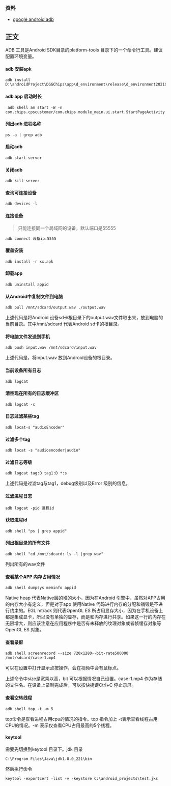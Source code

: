 ### 资料 
* [google android adb](https://developer.android.com/studio/command-line/adb)
## 正文

ADB 工具是Android SDK目录的platform-tools 目录下的一个命令行工具。建议配置环境变量。

#### adb 安装apk
````
adb install D:\androidProject\DGGChips\app\d_environment\release\d_environment2021061001.apk
````

#### adb app 启动时长 
````
 adb shell am start -W -n com.chips.cpscustomer/com.chips.module_main.ui.start.StartPageActivity
````

#### 列出adb 进程名称

````
ps -a | grep adb
````

#### 启动adb

````
adb start-server
````

#### 关闭adb

````
adb kill-server
````

#### 查询可连接设备

````
adb devices -l
````

#### 连接设备

> 只能连接同一个局域网的设备，默认端口是55555

````
adb connect 设备ip:5555
````

#### 覆盖安装

````
adb install -r xx.apk
````

#### 卸载app

````
adb uninstall appid
````

#### 从Android中复制文件到电脑

````
adb pull /mnt/sdcard/output.wav ./output.wav
````

上述代码是将Android 设备sd卡根目录下的output.wav文件取出来，放到电脑的当前目录。其中/mnt/sdcard 代表Android sd卡的根目录。

#### 将电脑文件发送到手机

````
adb push input.wav /mnt/sdcard/input.wav
````

上述代码是，将input.wav 放到Android设备的根目录。

#### 当前设备所有日志

````
adb logcat
````

#### 清空现在所有的日志缓冲区

````
adb logcat -c
````

#### 日志过滤某些tag

````
adb locat-s "audioEncoder"
````

#### 过滤多个tag

````
adb locat -s "audioencoder|audio"
````

#### 过滤日志等级

````
adb logcat tag:D tag1:D *:s
````

上述代码是过滤tag与tag1，debug级别以及Error 级别的信息。

#### 过滤进程日志

````
adb logcat -pid 进程id
````

#### 获取进程id

````
adb shell "ps | grep appid"
````

#### 列出根目录的所有文件

````
adb shell "cd /mnt/sdcard: ls -l |grep wav"
````

列出所有的wav文件

#### 查看某个APP 内存占用情况

````
adb shell dumpsys meminfo appid
````

Native heap 代表Native层的堆的大小。因为在Android 引擎中，虽然对APP占用的内存大小有定义，但是对于app 使用Native 代码进行内存的分配和销毁是不进行约束的。EGL mtrack 则代表OpenGL ES 所占用显存大小，因为在手机设备上都是集成显卡，所以没有单独的显存，而是和内存进行共享。如果这一行的内存在无限增大，则应该注意在应用程序中是否有未释放的纹理对象或者帧缓存对象等OpenGL ES 对象。

#### 查看录屏

````
adb shell screenrecord --size 720x1280--bit-rate500000 /mnt/sdcard/case-1.mp4
````

可以在设置中打开显示点按操作，会在视频中会有鼠标点。

上述命令中size是宽乘以高，bit 可以根据情况自己设置。case-1.mp4 作为存储的文件名。在设备上录制完成后，可以按快捷键Ctrl+C 停止录屏。

#### 查看空转线程

````
adb shell top -t -m 5
````

top命令是查看进程占用cpu的情况的指令。top 指令加上 -t表示查看线程占用CPU的情况。-m 表示仅查看CPU占用最高的5个线程。

#### keytool
需要先切换到keytool 目录下。jdk 目录
````aidl
C:\Program Files\Java\jdk1.8.0_221\bin
````
然后执行命令 
````aidl
keytool -exportcert -list -v -keystore C:\android_projects\test.jks
````

